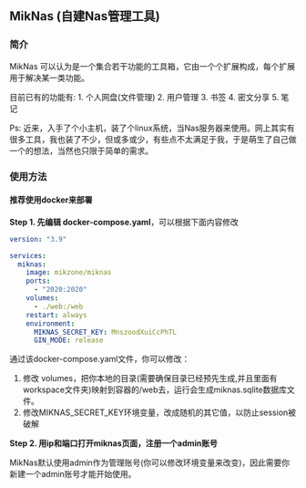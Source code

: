## MikNas (自建Nas管理工具)

### 简介

MikNas 可以认为是一个集合若干功能的工具箱，它由一个个扩展构成，每个扩展用于解决某一类功能。

目前已有的功能有:
	1. 个人网盘(文件管理)
	2. 用户管理
	3. 书签
	4. 密文分享
	5. 笔记

Ps: 近来，入手了个小主机，装了个linux系统，当Nas服务器来使用。网上其实有很多工具，我也装了不少，但或多或少，有些点不太满足于我，于是萌生了自己做一个的想法，当然也只限于简单的需求。

### 使用方法

#### 推荐使用docker来部署

**Step 1. 先编辑 docker-compose.yaml**，可以根据下面内容修改

```yaml
version: "3.9"

services:
  miknas:
    image: mikzone/miknas
    ports:
      - "2020:2020"
    volumes:
      - ./web:/web
    restart: always
    environment:
      MIKNAS_SECRET_KEY: MnszoodXuiCcPhTL
      GIN_MODE: release
```

通过该docker-compose.yaml文件，你可以修改：
1. 修改 volumes，把你本地的目录(需要确保目录已经预先生成,并且里面有workspace文件夹)映射到容器的/web去，运行会生成miknas.sqlite数据库文件。
2. 修改MIKNAS_SECRET_KEY环境变量，改成随机的其它值，以防止session被破解

**Step 2. 用ip和端口打开miknas页面，注册一个admin账号**

MikNas默认使用admin作为管理账号(你可以修改环境变量来改变)，因此需要你新建一个admin账号才能开始使用。
